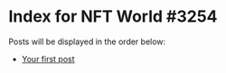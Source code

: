 # Index for NFT World #3254
Posts will be displayed in the order below:

- [Your first post](./001-first.md)

